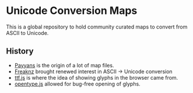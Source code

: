 # Unicode Conversion Maps

This is a global repository to hold community curated maps to convert from ASCII to Unicode.

## History

* [Payyans](https://github.com/libindic/payyans) is the origin of a lot of map files.
* [Freaknz](https://gitlab.com/kannanvm/freaknz-qt/) brought renewed interest in ASCII -> Unicode conversion
* [ttf.js](https://github.com/ynakajima/ttf.js) is where the idea of showing glyphs in the browser came from.
* [opentype.js](https://github.com/opentypejs/opentype.js) allowed for bug-free opening of glyphs.